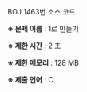 BOJ 1463번 소스 코드

<b>※ 문제 이름</b> : 1로 만들기

<b>※ 제한 시간</b> : 2 초

<b>※ 제한 메모리</b> : 128 MB

<b>※ 제출 언어</b> : C